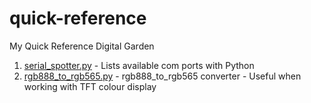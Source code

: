 # quick-reference
My Quick Reference Digital Garden 

1. [serial_spotter.py](https://github.com/amalmathewtech/quick-reference/blob/main/serial_spotter.py)    - Lists available com ports with Python
2. [rgb888_to_rgb565.py](https://github.com/amalmathewtech/quick-reference/blob/main/rgb888_to_rgb565.py)  - rgb888_to_rgb565 converter - Useful when working with  TFT colour display
